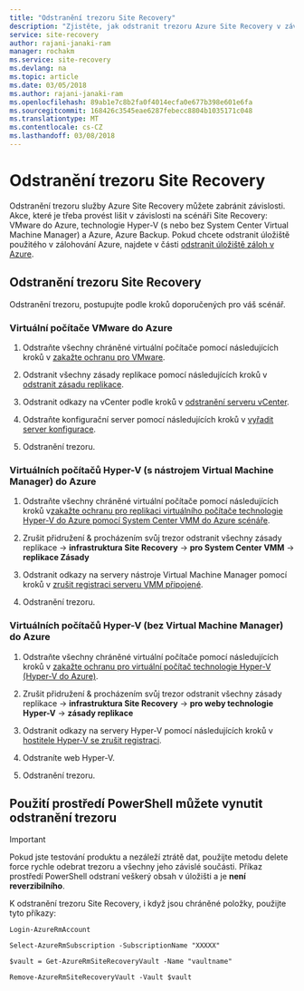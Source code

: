 ```yaml
---
title: "Odstranění trezoru Site Recovery"
description: "Zjistěte, jak odstranit trezoru Azure Site Recovery v závislosti na scénáři Site Recovery."
service: site-recovery
author: rajani-janaki-ram
manager: rochakm
ms.service: site-recovery
ms.devlang: na
ms.topic: article
ms.date: 03/05/2018
ms.author: rajani-janaki-ram
ms.openlocfilehash: 89ab1e7c8b2fa0f4014ecfa0e677b398e601e6fa
ms.sourcegitcommit: 168426c3545eae6287febecc8804b1035171c048
ms.translationtype: MT
ms.contentlocale: cs-CZ
ms.lasthandoff: 03/08/2018
---
```

# <a name="delete-a-site-recovery-vault"></a>Odstranění trezoru Site Recovery
Odstranění trezoru služby Azure Site Recovery můžete zabránit závislosti. Akce, které je třeba provést lišit v závislosti na scénáři Site Recovery: VMware do Azure, technologie Hyper-V (s nebo bez System Center Virtual Machine Manager) a Azure, Azure Backup. Pokud chcete odstranit úložiště použitého v zálohování Azure, najdete v části [odstranit úložiště záloh v Azure](../backup/backup-azure-delete-vault.md).



## <a name="delete-a-site-recovery-vault"></a>Odstranění trezoru Site Recovery 
Odstranění trezoru, postupujte podle kroků doporučených pro váš scénář.

### <a name="vmware-vms-to-azure"></a>Virtuální počítače VMware do Azure

1. Odstraňte všechny chráněné virtuální počítače pomocí následujících kroků v [zakažte ochranu pro VMware](site-recovery-manage-registration-and-protection.md#disable-protection-for-a-vmware-vm-or-physical-server-vmware-to-azure).

2. Odstranit všechny zásady replikace pomocí následujících kroků v [odstranit zásadu replikace](vmware-azure-set-up-replication.md#disassociate-or-delete-a-replication-policy).

3. Odstranit odkazy na vCenter podle kroků v [odstranění serveru vCenter](vmware-azure-manage-vcenter.md#delete-a-vcenter-server).

4. Odstraňte konfigurační server pomocí následujících kroků v [vyřadit server konfigurace](vmware-azure-manage-configuration-server.md#delete-or-unregister-a-configuration-server).

5. Odstranění trezoru.


### <a name="hyper-v-vms-with-virtual-machine-manager-to-azure"></a>Virtuálních počítačů Hyper-V (s nástrojem Virtual Machine Manager) do Azure
1. Odstraňte všechny chráněné virtuální počítače pomocí následujících kroků v[zakažte ochranu pro replikaci virtuálního počítače technologie Hyper-V do Azure pomocí System Center VMM do Azure scénáře](site-recovery-manage-registration-and-protection.md#disable-protection-for-a-hyper-v-virtual-machine-replicating-to-azure-using-the-system-center-vmm-to-azure-scenario).

2. Zrušit přidružení & procházením svůj trezor odstranit všechny zásady replikace -> **infrastruktura Site Recovery** -> **pro System Center VMM** -> **replikace Zásady**

3.  Odstranit odkazy na servery nástroje Virtual Machine Manager pomocí kroků v [zrušit registraci serveru VMM připojené](site-recovery-manage-registration-and-protection.md##unregister-a-vmm-server).

4.  Odstranění trezoru.

### <a name="hyper-v-vms-without-virtual-machine-manager-to-azure"></a>Virtuálních počítačů Hyper-V (bez Virtual Machine Manager) do Azure
1. Odstraňte všechny chráněné virtuální počítače pomocí následujících kroků v [zakažte ochranu pro virtuální počítač technologie Hyper-V (Hyper-V do Azure)](site-recovery-manage-registration-and-protection.md#disable-protection-for-a-hyper-v-virtual-machine-hyper-v-to-azure).

2. Zrušit přidružení & procházením svůj trezor odstranit všechny zásady replikace -> **infrastruktura Site Recovery** -> **pro weby technologie Hyper-V** -> **zásady replikace**

3. Odstranit odkazy na servery Hyper-V pomocí následujících kroků v [hostitele Hyper-V se zrušit registraci](/site-recovery-manage-registration-and-protection.md##unregister-a-hyper-v-host-in-a-hyper-v-site).

4. Odstraníte web Hyper-V.

5. Odstranění trezoru.


## <a name="use-powershell-to-force-delete-the-vault"></a>Použití prostředí PowerShell můžete vynutit odstranění trezoru 

> [!Important]
> Pokud jste testování produktu a nezáleží ztrátě dat, použijte metodu delete force rychle odebrat trezoru a všechny jeho závislé součásti.
> Příkaz prostředí PowerShell odstraní veškerý obsah v úložišti a je **není reverzibilního**.

K odstranění trezoru Site Recovery, i když jsou chráněné položky, použijte tyto příkazy:

    Login-AzureRmAccount

    Select-AzureRmSubscription -SubscriptionName "XXXXX"

    $vault = Get-AzureRmSiteRecoveryVault -Name "vaultname"

    Remove-AzureRmSiteRecoveryVault -Vault $vault
